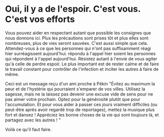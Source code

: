 # Oui, il y a de l'espoir. C'est vous. C'est vos efforts

Vous pouvez aider en respectant autant que possible les consignes que nous donnons ici. Plus les précautions sont prises tôt et plus elles sont nombreuses, plus de vies seront sauvées. C'est aussi simple que cela. Attendez-vous à ce que les personnes qui n'ont pas suffisamment réagi hier surréagissent aujourd'hui. répondu à l'appel hier soient les personnes qui répondent à l'appel aujourd'hui. Résistez autant à l'envie de vous agiter qu'à celle de perdre espoir. Le plus important est de rester calme et de faire le travail constant pour contrôler de l'infection et inciter les autres à faire de même.

Ceci est un message reçu d'un ami proche à Pékin "Évitez au maximum la peur et de l'hystérie qui pourraient s'emparer de vos villes. Utilisez la sagesse, mais ne la laissez pas devenir une excuse vide de sens pour ne pas aimer votre prochain. Optez pour la générosité plutôt que pour l'accumulation. Et pour vous aider à passer ces jours vraiment difficiles (ou peut-être après avoir regardé trop de reportages), mettez la musique plus fort et dansez ! Appréciez les bonne choses de la vie qui sont toujours là, et partagez avec les autres ! "

Voilà ce qu'il faut faire.

